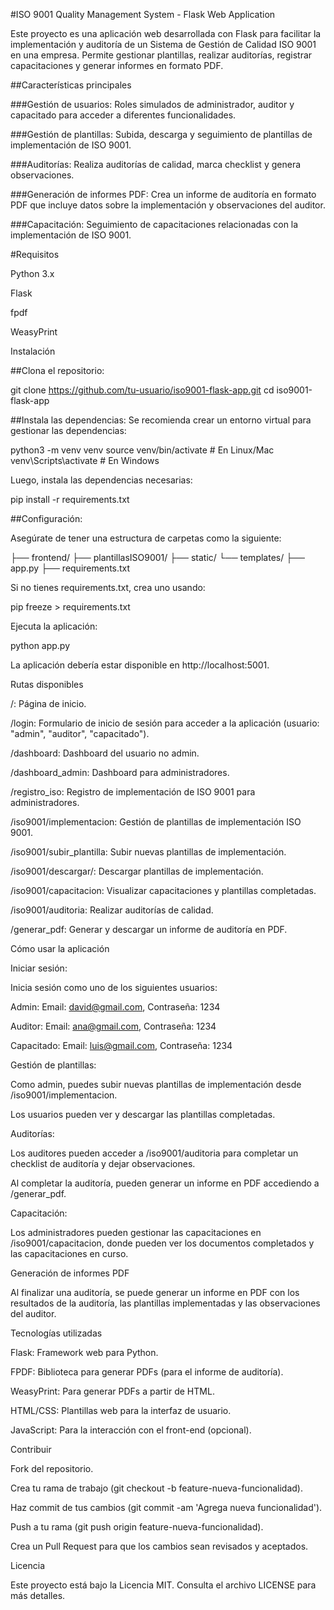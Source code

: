 #ISO 9001 Quality Management System - Flask Web Application

Este proyecto es una aplicación web desarrollada con Flask para facilitar la implementación y auditoría de un Sistema de Gestión de Calidad ISO 9001 en una empresa. Permite gestionar plantillas, realizar auditorías, registrar capacitaciones y generar informes en formato PDF.

##Características principales

###Gestión de usuarios: Roles simulados de administrador, auditor y capacitado para acceder a diferentes funcionalidades.

###Gestión de plantillas: Subida, descarga y seguimiento de plantillas de implementación de ISO 9001.

###Auditorías: Realiza auditorías de calidad, marca checklist y genera observaciones.

###Generación de informes PDF: Crea un informe de auditoría en formato PDF que incluye datos sobre la implementación y observaciones del auditor.

###Capacitación: Seguimiento de capacitaciones relacionadas con la implementación de ISO 9001.

#Requisitos

Python 3.x

Flask

fpdf

WeasyPrint

Instalación

##Clona el repositorio:

git clone https://github.com/tu-usuario/iso9001-flask-app.git
cd iso9001-flask-app


##Instala las dependencias:
Se recomienda crear un entorno virtual para gestionar las dependencias:

python3 -m venv venv
source venv/bin/activate  # En Linux/Mac
venv\Scripts\activate  # En Windows


Luego, instala las dependencias necesarias:

pip install -r requirements.txt


##Configuración:

Asegúrate de tener una estructura de carpetas como la siguiente:

├── frontend/
    ├── plantillasISO9001/
    ├── static/
    └── templates/
├── app.py
├── requirements.txt


Si no tienes requirements.txt, crea uno usando:

pip freeze > requirements.txt


Ejecuta la aplicación:

python app.py


La aplicación debería estar disponible en http://localhost:5001.

Rutas disponibles

/: Página de inicio.

/login: Formulario de inicio de sesión para acceder a la aplicación (usuario: "admin", "auditor", "capacitado").

/dashboard: Dashboard del usuario no admin.

/dashboard_admin: Dashboard para administradores.

/registro_iso: Registro de implementación de ISO 9001 para administradores.

/iso9001/implementacion: Gestión de plantillas de implementación ISO 9001.

/iso9001/subir_plantilla: Subir nuevas plantillas de implementación.

/iso9001/descargar/<nombre>: Descargar plantillas de implementación.

/iso9001/capacitacion: Visualizar capacitaciones y plantillas completadas.

/iso9001/auditoria: Realizar auditorías de calidad.

/generar_pdf: Generar y descargar un informe de auditoría en PDF.

Cómo usar la aplicación

Iniciar sesión:

Inicia sesión como uno de los siguientes usuarios:

Admin: Email: david@gmail.com, Contraseña: 1234

Auditor: Email: ana@gmail.com, Contraseña: 1234

Capacitado: Email: luis@gmail.com, Contraseña: 1234

Gestión de plantillas:

Como admin, puedes subir nuevas plantillas de implementación desde /iso9001/implementacion.

Los usuarios pueden ver y descargar las plantillas completadas.

Auditorías:

Los auditores pueden acceder a /iso9001/auditoria para completar un checklist de auditoría y dejar observaciones.

Al completar la auditoría, pueden generar un informe en PDF accediendo a /generar_pdf.

Capacitación:

Los administradores pueden gestionar las capacitaciones en /iso9001/capacitacion, donde pueden ver los documentos completados y las capacitaciones en curso.

Generación de informes PDF

Al finalizar una auditoría, se puede generar un informe en PDF con los resultados de la auditoría, las plantillas implementadas y las observaciones del auditor.

Tecnologías utilizadas

Flask: Framework web para Python.

FPDF: Biblioteca para generar PDFs (para el informe de auditoría).

WeasyPrint: Para generar PDFs a partir de HTML.

HTML/CSS: Plantillas web para la interfaz de usuario.

JavaScript: Para la interacción con el front-end (opcional).

Contribuir

Fork del repositorio.

Crea tu rama de trabajo (git checkout -b feature-nueva-funcionalidad).

Haz commit de tus cambios (git commit -am 'Agrega nueva funcionalidad').

Push a tu rama (git push origin feature-nueva-funcionalidad).

Crea un Pull Request para que los cambios sean revisados y aceptados.

Licencia

Este proyecto está bajo la Licencia MIT. Consulta el archivo LICENSE para más detalles.